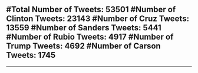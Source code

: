 #Total Number of Tweets: 53501 
#Number of Clinton Tweets: 23143
#Number of Cruz Tweets: 13559
#Number of Sanders Tweets: 5441
#Number of Rubio Tweets: 4917
#Number of Trump Tweets: 4692
#Number of Carson Tweets: 1745
---
---
